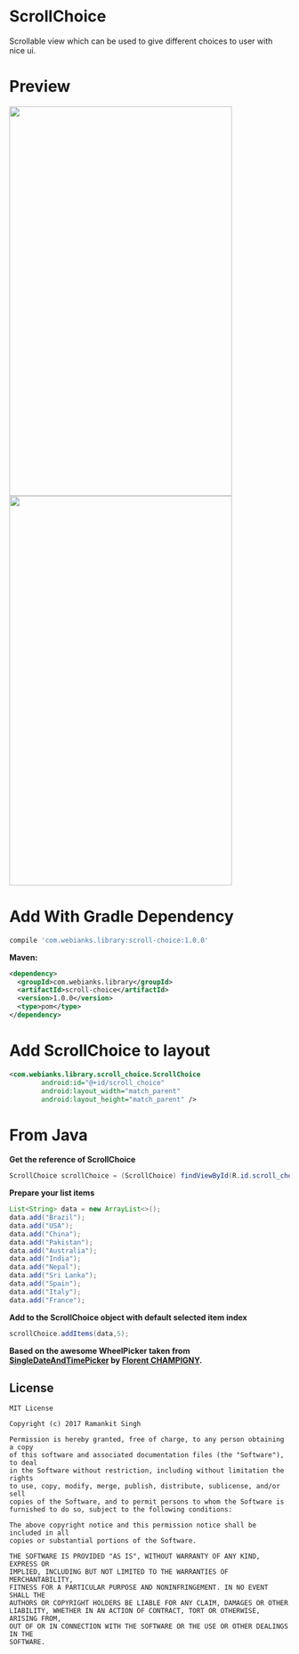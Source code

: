 # ScrollChoice
Scrollable view which can be used to give different choices to user with nice ui.

# Preview
<img src="https://github.com/webianks/ScrollChoice/blob/master/screens/screen_one.png" align="left" height="700" width="400" >
<img src="https://github.com/webianks/ScrollChoice/blob/master/screens/screen_two.png" height="700" width="400" >

# Add With Gradle Dependency
```groovy
compile 'com.webianks.library:scroll-choice:1.0.0'
```
**Maven:**
```xml
<dependency>
  <groupId>com.webianks.library</groupId>
  <artifactId>scroll-choice</artifactId>
  <version>1.0.0</version>
  <type>pom</type>
</dependency>
```

# Add ScrollChoice to layout
```xml
<com.webianks.library.scroll_choice.ScrollChoice
        android:id="@+id/scroll_choice"
        android:layout_width="match_parent"
        android:layout_height="match_parent" />
```

# From Java

**Get the reference of ScrollChoice**
```java
ScrollChoice scrollChoice = (ScrollChoice) findViewById(R.id.scroll_choice);
```
**Prepare your list items**

```java
List<String> data = new ArrayList<>();
data.add("Brazil");
data.add("USA");
data.add("China");
data.add("Pakistan");
data.add("Australia");
data.add("India");
data.add("Nepal");
data.add("Sri Lanka");
data.add("Spain");
data.add("Italy");
data.add("France");
```

**Add to the ScrollChoice object with default selected item index**
```java
scrollChoice.addItems(data,5);
```


**Based on the awesome WheelPicker taken from <a href="https://github.com/florent37/SingleDateAndTimePicker" target="_blank" >SingleDateAndTimePicker</a> by <a href="https://github.com/florent37" target="_blank">Florent CHAMPIGNY</a>.**

## License

```
MIT License

Copyright (c) 2017 Ramankit Singh

Permission is hereby granted, free of charge, to any person obtaining a copy
of this software and associated documentation files (the "Software"), to deal
in the Software without restriction, including without limitation the rights
to use, copy, modify, merge, publish, distribute, sublicense, and/or sell
copies of the Software, and to permit persons to whom the Software is
furnished to do so, subject to the following conditions:

The above copyright notice and this permission notice shall be included in all
copies or substantial portions of the Software.

THE SOFTWARE IS PROVIDED "AS IS", WITHOUT WARRANTY OF ANY KIND, EXPRESS OR
IMPLIED, INCLUDING BUT NOT LIMITED TO THE WARRANTIES OF MERCHANTABILITY,
FITNESS FOR A PARTICULAR PURPOSE AND NONINFRINGEMENT. IN NO EVENT SHALL THE
AUTHORS OR COPYRIGHT HOLDERS BE LIABLE FOR ANY CLAIM, DAMAGES OR OTHER
LIABILITY, WHETHER IN AN ACTION OF CONTRACT, TORT OR OTHERWISE, ARISING FROM,
OUT OF OR IN CONNECTION WITH THE SOFTWARE OR THE USE OR OTHER DEALINGS IN THE
SOFTWARE.
```

